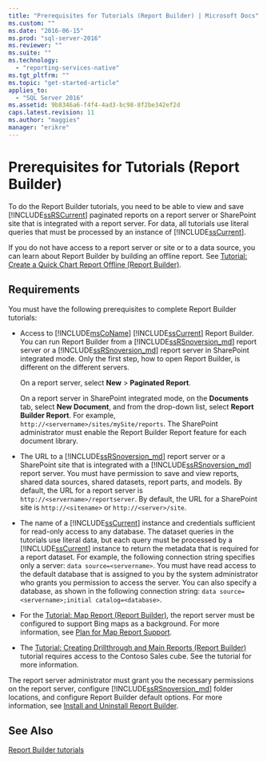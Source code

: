 ```yaml
---
title: "Prerequisites for Tutorials (Report Builder) | Microsoft Docs"
ms.custom: ""
ms.date: "2016-06-15"
ms.prod: "sql-server-2016"
ms.reviewer: ""
ms.suite: ""
ms.technology: 
  - "reporting-services-native"
ms.tgt_pltfrm: ""
ms.topic: "get-started-article"
applies_to: 
  - "SQL Server 2016"
ms.assetid: 9b8346a6-f4f4-4ad3-bc98-8f2be342ef2d
caps.latest.revision: 11
ms.author: "maggies"
manager: "erikre"
---
```

# Prerequisites for Tutorials (Report Builder)
To do the Report Builder tutorials, you need to be able to view and save [!INCLUDE[ssRSCurrent](../../a9notintoc/includes/ssrscurrent-md.md)] paginated reports on a report server or SharePoint site that is integrated with a report server. For data, all tutorials use literal queries that must be processed by an instance of [!INCLUDE[ssCurrent](../../a9notintoc/includes/sscurrent-md.md)].  
  
If you do not have access to a report server or site or to a data source, you can learn about Report Builder by building an offline report. See [Tutorial: Create a Quick Chart Report Offline &#40;Report Builder&#41;](../../reporting-services/report-builder/tutorial-create-a-quick-chart-report-offline-report-builder.md).  
  
## Requirements  
You must have the following prerequisites to complete Report Builder tutorials:  
  
-   Access to [!INCLUDE[msCoName](../../a9notintoc/includes/msconame-md.md)] [!INCLUDE[ssCurrent](../../a9notintoc/includes/sscurrent-md.md)] Report Builder. You can run Report Builder from a [!INCLUDE[ssRSnoversion_md](../../a9notintoc/includes/ssrsnoversion-md.md)] report server or a [!INCLUDE[ssRSnoversion_md](../../a9notintoc/includes/ssrsnoversion-md.md)] report server in SharePoint integrated mode. Only the first step, how to open Report Builder, is different on the different servers.  
  
    On a report server, select **New** > **Paginated Report**.
  
    On a report server in SharePoint integrated mode, on the **Documents** tab, select **New Document**, and from the drop-down list, select **Report Builder Report**. For example, `http://<servername>/sites/mySite/reports`. The SharePoint administrator must enable the Report Builder Report feature for each document library.  
  
-   The URL to a [!INCLUDE[ssRSnoversion_md](../../a9notintoc/includes/ssrsnoversion-md.md)] report server or a SharePoint site that is integrated with a [!INCLUDE[ssRSnoversion_md](../../a9notintoc/includes/ssrsnoversion-md.md)] report server. You must have permission to save and view reports, shared data sources, shared datasets, report parts, and models. By default, the URL for a report server is `http://<servername>/reportserver`. By default, the URL for a SharePoint site is `http://<sitename>` or `http://<server>/site`.  
  
-   The name of a [!INCLUDE[ssCurrent](../../a9notintoc/includes/sscurrent-md.md)] instance and credentials sufficient for read-only access to any database. The dataset queries in the tutorials use literal data, but each query must be processed by a [!INCLUDE[ssCurrent](../../a9notintoc/includes/sscurrent-md.md)] instance to return the metadata that is required for a report dataset. For example, the following connection string specifies only a server: `data source=<servername>`. You must have read access to the default database that is assigned to you by the system administrator who grants you permission to access the server. You can also specify a database, as shown in the following connection string: `data source=<servername>;initial catalog=<database>`.  
  
-   For the [Tutorial: Map Report (Report Builder)](Tutorial:%20Map%20Report%20\(Report%20Builder\).md), the report server must be configured to support Bing maps as a background. For more information, see [Plan for Map Report Support](http://msdn.microsoft.com/en-us/5ddc97a7-7ee5-475d-bc49-3b814dce7e19).   

-   The [Tutorial: Creating Drillthrough and Main Reports (Report Builder)](Tutorial:%20Creating%20Drillthrough%20and%20Main%20Reports%20\(Report%20Builder\).md) tutorial requires access to the Contoso Sales cube. See the tutorial for more information. 
  
The report server administrator must grant you the necessary permissions on the report server, configure [!INCLUDE[ssRSnoversion_md](../../a9notintoc/includes/ssrsnoversion-md.md)] folder locations, and configure Report Builder default options. For more information, see [Install and Uninstall Report Builder](../../a9retired/install-and-uninstall-report-builder.md).  
  
## See Also  
[Report Builder tutorials](../../reporting-services/tutorials/report-builder-tutorials.md)  
  
